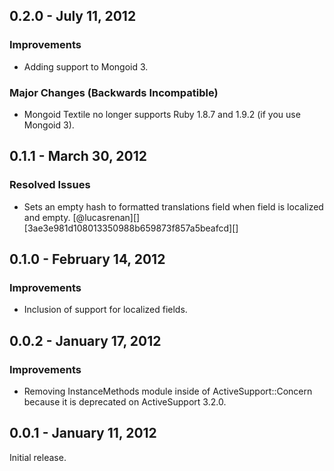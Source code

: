 ## 0.2.0 - July 11, 2012

### Improvements

* Adding support to Mongoid 3.

### Major Changes (Backwards Incompatible)

* Mongoid Textile no longer supports Ruby 1.8.7 and 1.9.2 (if you use Mongoid 3).

## 0.1.1 - March 30, 2012

### Resolved Issues

* Sets an empty hash to formatted translations field when field is localized and empty. [@lucasrenan][] [3ae3e981d108013350988b659873f857a5beafcd][]

## 0.1.0 - February 14, 2012

### Improvements

* Inclusion of support for localized fields.

## 0.0.2 - January 17, 2012

### Improvements

* Removing InstanceMethods module inside of ActiveSupport::Concern because it is deprecated on ActiveSupport 3.2.0.

## 0.0.1 - January 11, 2012

Initial release.
